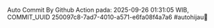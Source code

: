 Auto Commit By Github Action pada: 2025-09-26 01:31:05 WIB, COMMIT_UUID 250097c8-7ad7-4010-a571-e6fa08f4a7a6 #autohijau🗿
